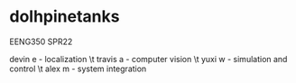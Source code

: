 # dolhpinetanks
EENG350 SPR22

devin e - localization \t
travis a - computer vision \t
yuxi w - simulation and control \t
alex m - system integration
